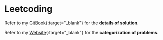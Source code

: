 # Leetcoding

Refer to my [GitBook](https://yyloumike.gitbook.io/leetcode/){:target="_blank"} for the **details of solution**. 

Refer to my [Website](https://yylou.github.io/leetcoding/){:target="_blank"} for the **categorization of problems**.